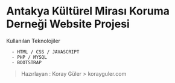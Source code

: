 # Antakya Kültürel Mirası Koruma Derneği Website Projesi


Kullanılan Teknolojiler

      - HTML / CSS / JAVASCRIPT
      - PHP / MYSQL
      - BOOTSTRAP


>Hazırlayan : Koray Güler > korayguler.com
